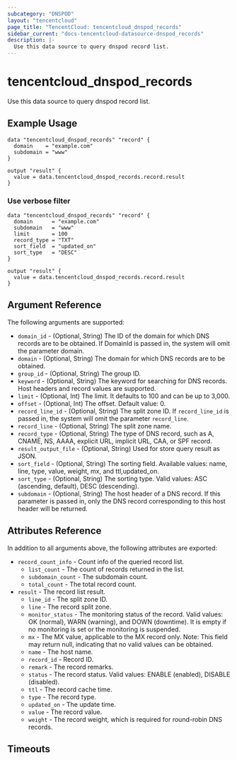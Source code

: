 ```yaml
---
subcategory: "DNSPOD"
layout: "tencentcloud"
page_title: "TencentCloud: tencentcloud_dnspod_records"
sidebar_current: "docs-tencentcloud-datasource-dnspod_records"
description: |-
  Use this data source to query dnspod record list.
---
```


# tencentcloud_dnspod_records

Use this data source to query dnspod record list.

## Example Usage

```hcl
data "tencentcloud_dnspod_records" "record" {
  domain    = "example.com"
  subdomain = "www"
}

output "result" {
  value = data.tencentcloud_dnspod_records.record.result
}
```

### Use verbose filter

```hcl
data "tencentcloud_dnspod_records" "record" {
  domain      = "example.com"
  subdomain   = "www"
  limit       = 100
  record_type = "TXT"
  sort_field  = "updated_on"
  sort_type   = "DESC"
}

output "result" {
  value = data.tencentcloud_dnspod_records.record.result
}
```

## Argument Reference

The following arguments are supported:

* `domain_id` - (Optional, String) The ID of the domain for which DNS records are to be obtained. If DomainId is passed in, the system will omit the parameter domain.
* `domain` - (Optional, String) The domain for which DNS records are to be obtained.
* `group_id` - (Optional, String) The group ID.
* `keyword` - (Optional, String) The keyword for searching for DNS records. Host headers and record values are supported.
* `limit` - (Optional, Int) The limit. It defaults to 100 and can be up to 3,000.
* `offset` - (Optional, Int) The offset. Default value: 0.
* `record_line_id` - (Optional, String) The split zone ID. If `record_line_id` is passed in, the system will omit the parameter `record_line`.
* `record_line` - (Optional, String) The split zone name.
* `record_type` - (Optional, String) The type of DNS record, such as A, CNAME, NS, AAAA, explicit URL, implicit URL, CAA, or SPF record.
* `result_output_file` - (Optional, String) Used for store query result as JSON.
* `sort_field` - (Optional, String) The sorting field. Available values: name, line, type, value, weight, mx, and ttl,updated_on.
* `sort_type` - (Optional, String) The sorting type. Valid values: ASC (ascending, default), DESC (descending).
* `subdomain` - (Optional, String) The host header of a DNS record. If this parameter is passed in, only the DNS record corresponding to this host header will be returned.

## Attributes Reference

In addition to all arguments above, the following attributes are exported:

* `record_count_info` - Count info of the queried record list.
  * `list_count` - The count of records returned in the list.
  * `subdomain_count` - The subdomain count.
  * `total_count` - The total record count.
* `result` - The record list result.
  * `line_id` - The split zone ID.
  * `line` - The record split zone.
  * `monitor_status` - The monitoring status of the record. Valid values: OK (normal), WARN (warning), and DOWN (downtime). It is empty if no monitoring is set or the monitoring is suspended.
  * `mx` - The MX value, applicable to the MX record only.
Note: This field may return null, indicating that no valid values can be obtained.
  * `name` - The host name.
  * `record_id` - Record ID.
  * `remark` - The record remarks.
  * `status` - The record status. Valid values: ENABLE (enabled), DISABLE (disabled).
  * `ttl` - The record cache time.
  * `type` - The record type.
  * `updated_on` - The update time.
  * `value` - The record value.
  * `weight` - The record weight, which is required for round-robin DNS records.


## Timeouts

<no value>


